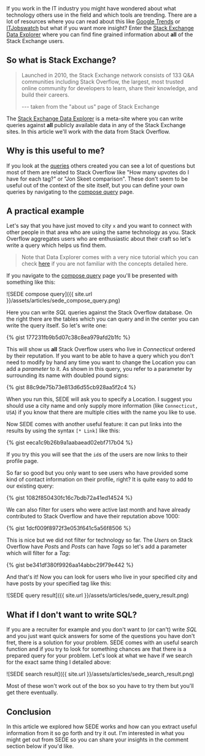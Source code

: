 <div id="tldr">
If you work in the IT industry you might have wondered about what technology others use in the field and which tools are trending.
There are a lot of resources where you can read about this like <a href="https://trends.google.com/trends/">Google Trends</a>
or <a href="https://www.itjobswatch.co.uk">ITJobswatch</a> but what if you want more insight?
Enter the <a href="https://data.stackexchange.com/">Stack Exchange Data Explorer</a> where you can find fine grained information
about <strong>all</strong> of the Stack Exchange users.
</div>

## So what is Stack Exchange?

> Launched in 2010, the Stack Exchange network consists of 133 Q&A communities including Stack Overflow,
> the largest, most trusted online community for developers to learn, share their knowledge, and build their careers.
>
> --- taken from the "about us" page of Stack Exchange

The [Stack Exchange Data Explorer](https://data.stackexchange.com/) is a meta-site where you can write queries against
**all** publicly available data in any of the Stack Exchange sites. In this article we'll work with the data from
Stack Overflow.

## Why is this useful to me?

If you look at the [queries](https://data.stackexchange.com/stackoverflow/queries) others created you can see a lot of
questions but most of them are related to Stack Overflow like "How many upvotes do I have for each tag?" or
"Jon Skeet comparison". These don't seem to be useful out of the context of the site itself, but you can define your
own queries by navigating to the [compose query](https://data.stackexchange.com/stackoverflow/query/new) page.

## A practical example

Let's say that you have just moved to city `x` and you want to connect with other people in that area who are using
the same technology as you. Stack Overflow aggregates users who are enthusiastic about their
craft so let's write a query which helps us find them.

> Note that Data Explorer comes with a very nice tutorial which you can check [here](https://data.stackexchange.com/tutorial)
if you are not familiar with the concepts detailed here.

If you navigate to the [compose query](https://data.stackexchange.com/stackoverflow/query/new) page you'll be presented
with something like this:

![SEDE compose query]({{ site.url }}/assets/articles/sede_compose_query.png)

Here you can write *SQL* queries against the Stack Overflow database. On the right there are the tables which you can
query and in the center you can write the query itself. So let's write one:

{% gist 177231fb9b5d07c38c8ea979afd2b1fc %}

This will show us **all** Stack Overflow users who live in *Connecticut* ordered by their reputation.
If you want to be able to have a query which you don't need to modify by hand any time you want to change the Location
you can add a *parameter* to it. As shown in this query, you refer to a parameter by surrounding its name with doubled
pound signs:

{% gist 88c9de75b73e813d6d55cb928aa5f2c4 %}

When you run this, SEDE will ask you to specify a Location. I suggest you should use a city name and only supply more
information (like `Connecticut, USA`) if you know that there are multiple cities with the name you like to use.

Now SEDE comes with another useful feature: it can put links into the results by using the syntax `[* Link]` like this:

{% gist eeca1c9b26b9a1aabaead02ebf717b04 %}

If you try this you will see that the `id`s of the users are now links to their profile page.

So far so good but you only want to see users who have provided some kind of contact information on their profile, right?
It is quite easy to add to our existing query:

{% gist 1082f850430fc16c7bdb72a41ed14524 %}

We can also filter for users who were active last month and have already contributed to Stack Overflow and have their
reputation above 1000:

{% gist 1dcf009f8972f3e053f641c5a56f8506 %}

This is nice but we did not filter for technology so far. The *User*s on Stack Overflow have *Post*s and *Post*s can
have *Tag*s so let's add a parameter which will filter for a *Tag*:

{% gist be341df380f9926aa14abbc29f79e442 %}

And that's it! Now you can look for users who live in your specified city and have posts by your specified tag like this:

![SEDE query result]({{ site.url }}/assets/articles/sede_query_result.png)

## What if I don't want to write SQL?

If you are a recruiter for example and you don't want to (or can't) write *SQL* and you just want quick answers for
some of the questions you have don't fret, there is a solution for your problem. SEDE comes with an useful search
function and if you try to look for something chances are that there is a prepared query for your problem. Let's look
at what we have if we search for the exact same thing I detailed above:

![SEDE search result]({{ site.url }}/assets/articles/sede_search_result.png)

Most of these won't work out of the box so you have to try them but you'll get there eventually.

## Conclusion

In this article we explored how SEDE works and how can you extract useful information from it so go forth and try it out.
I'm interested in what you might get out from SEDE so you can share your insights in the comment section below if you'd like.

